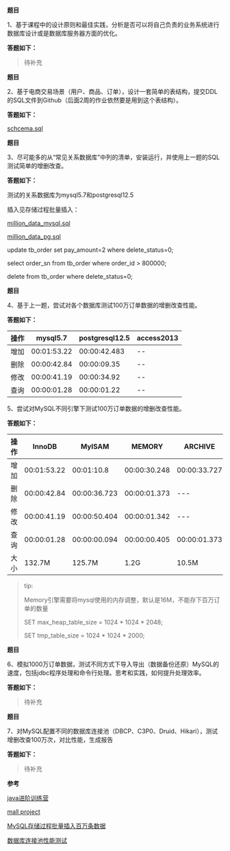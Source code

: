 **题目**

1、基于课程中的设计原则和最佳实践，分析是否可以将自己负责的业务系统进行数据库设计或是数据库服务器方面的优化。

**答题如下：**

> 待补充

**题目**

2、基于电商交易场景（用户、商品、订单），设计一套简单的表结构，提交DDL的SQL文件到Github（后面2周的作业依然要是用到这个表结构）。

**答题如下：**

[schcema.sql](https://github.com/Rookie45/JAVA-000/blob/main/Week_06/schema.sql)

**题目**

3、尽可能多的从“常见关系数据库”中列的清单，安装运行，并使用上一题的SQL测试简单的增删改查。

**答题如下：**

测试的关系数据库为mysql5.7和postgresql12.5

插入见存储过程批量插入：

[million_data_mysql.sql](https://github.com/Rookie45/JAVA-000/blob/main/Week_06/million_data_mysql.sql)

[million_data_pg.sql](https://github.com/Rookie45/JAVA-000/blob/main/Week_06/million_data_pg.sql)

update tb_order set pay_amount=2 where delete_status=0;

select order_sn from tb_order where order_id > 800000;

delete from tb_order where delete_status=0;

**题目**

4、基于上一题，尝试对各个数据库测试100万订单数据的增删改查性能。

**答题如下：**

|操作 |mysql5.7|postgresql12.5|access2013|
|  ----  | ----  | ----  | ----  |
|  增加  | 00:01:53.22 | 00:00:42.483 | -- |
|  删除  | 00:00:42.84 | 00:00:09.35 | -- |
|  修改  | 00:00:41.19 | 00:00:34.92 | -- |
|  查询  | 00:00:01.28 | 00:00:01.22 | -- |


5、尝试对MySQL不同引擎下测试100万订单数据的增删改查性能。

**答题如下：**

|操作 |InnoDB|MyISAM|MEMORY|ARCHIVE|
|  ----  | ----  | ----  | ----  | ----  |
|  增加  | 00:01:53.22 | 00:01:10.8 | 00:00:30.248 | 00:00:33.727 |
|  删除  | 00:00:42.84 | 00:00:36.723 | 00:00:01.373 | --- |
|  修改  | 00:00:41.19 | 00:00:50.404 | 00:00:01.342 | --- |
|  查询  | 00:00:01.28 | 00:00:00.094 | 00:00:00.405 | 00:00:01.373 |
|  大小  | 132.7M | 125.7M | 1.2G | 10.5M |

> tip:
>
> Memory引擎需要将mysql使用的内存调整，默认是16M，不能存下百万订单的数量
>
> SET max_heap_table_size = 1024 * 1024 * 2048;
>
> SET tmp_table_size = 1024 * 1024 * 2000;

**题目**

6、模拟1000万订单数据，测试不同方式下导入导出（数据备份还原）MySQL的速度，包括jdbc程序处理和命令行处理。思考和实践，如何提升处理效率。

**答题如下：**

> 待补充

**题目**

7、对MySQL配置不同的数据库连接池（DBCP、C3P0、Druid、Hikari），测试增删改查100万次，对比性能，生成报告  

**答题如下：**

> 待补充

**参考**

[java进阶训练营](https://u.geekbang.org/subject/java/1000579?utm_source=u_list_web&utm_medium=u_list_web&utm_term=u_list_web)

[mall project](http://www.macrozheng.com/#/database/mall_database_overview)

[MySQL存储过程批量插入百万条数据](https://cloud.tencent.com/developer/news/605176)

[数据库连接池性能测试](https://codeleading.com/article/71873965168/)
